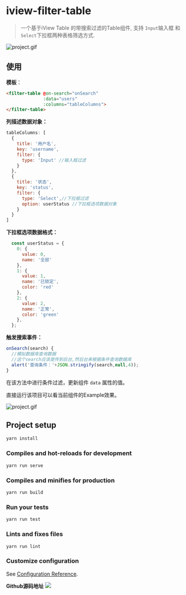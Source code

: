 # iview-filter-table

> 一个基于iView Table 的带搜索过滤的Table组件, 支持 `Input`输入框 和  `Select`下拉框两种表格筛选方式.

![project.gif](C:\Users\10230\Desktop\strip)

## 使用
**模板**：
```html
<filter-table @on-search="onSearch"
              :data="users"
              :columns="tableColumns">
</filter-table>
```
**列描述数据对象：**
```js
tableColumns: [
  {
    title: '用户名',
    key: 'username',
    filter: {
      type: 'Input' //输入框过滤
    }
  },
  {
    title: '状态',
    key: 'status',
    filter: {
      type: 'Select',//下拉框过滤
      option: userStatus //下拉框选项数据对象
    }
  }
]
```
**下拉框选项数据格式：**
```js
  const userStatus = {
    0: {
      value: 0,
      name: '全部'
    },
    1: {
      value: 1,
      name: '已锁定',
      color: 'red'
    },
    2: {
      value: 2,
      name: '正常',
      color: 'green'
    },
  };
```
**触发搜索事件：**

```js
onSearch(search) {
  //模拟数据库查询数据
  //这个search应该是传到后台,然后台来根据条件查询数据库
  alert('查询条件：'+JSON.stringify(search,null,4));
}
```

在该方法中进行条件过滤，更新组件 `data` 属性的值。

直接运行该项目可以看当前组件的Example效果。

![project.gif](C:\Users\10230\Desktop\strip)

## Project setup
```
yarn install
```

### Compiles and hot-reloads for development
```
yarn run serve
```

### Compiles and minifies for production
```
yarn run build
```

### Run your tests
```
yarn run test
```

### Lints and fixes files
```
yarn run lint
```

### Customize configuration
See [Configuration Reference](https://cli.vuejs.org/config/).

**Github源码地址**
[![](https://img.shields.io/badge/Vue%E6%BA%90%E7%A0%81%E5%9C%B0%E5%9D%80-iview--filter--table-F37F40.svg)](https://github.com/azhengyongqin/iview-filter-table)
